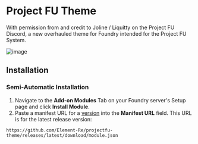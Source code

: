 # Project FU Theme
With permission from and credit to Joline / Liquitty on the Project FU Discord, a new overhauled theme for Foundry intended for the Project FU System.

![image](https://github.com/user-attachments/assets/88f0d99e-6ed7-481d-9e4b-451e4e8f401b)

## Installation
### Semi-Automatic Installation
1. Navigate to the **Add-on Modules** Tab on your Foundry server's Setup page and click **Install Module**.
2. Paste a manifest URL for a [version](https://github.com/Element-Re/projectfu-theme/releases) into the **Manifest URL** field. This URL is for the latest release version:

`https://github.com/Element-Re/projectfu-theme/releases/latest/download/module.json`
